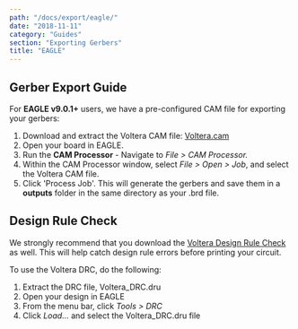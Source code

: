 ```yaml
---
path: "/docs/export/eagle/"
date: "2018-11-11"
category: "Guides"
section: "Exporting Gerbers"
title: "EAGLE"
---
```


## Gerber Export Guide

For **EAGLE v9.0.1+** users, we have a pre-configured CAM file for exporting your gerbers:

1. Download and extract the Voltera CAM file: [Voltera.cam](/docs/guides/export/eagle/Voltera.cam)
1. Open your board in EAGLE.
1. Run the **CAM Processor** - Navigate to _File > CAM Processor._
1. Within the CAM Processor window, select _File > Open > Job_, and select the Voltera CAM file.
1. Click 'Process Job'. This will generate the gerbers and save them in a **outputs** folder in the same directory as your .brd file.

## Design Rule Check

We strongly recommend that you download the [Voltera Design Rule Check](https://raw.githubusercontent.com/VolteraInc/circuit-design-resources/master/Voltera%20DRC/Voltera_DRC.zip) as well. This will help catch design rule errors before printing your circuit.

To use the Voltera DRC, do the following:

1. Extract the DRC file, Voltera_DRC.dru
1. Open your design in EAGLE
1. From the menu bar, click _Tools > DRC_
1. Click _Load..._ and select the Voltera_DRC.dru file
